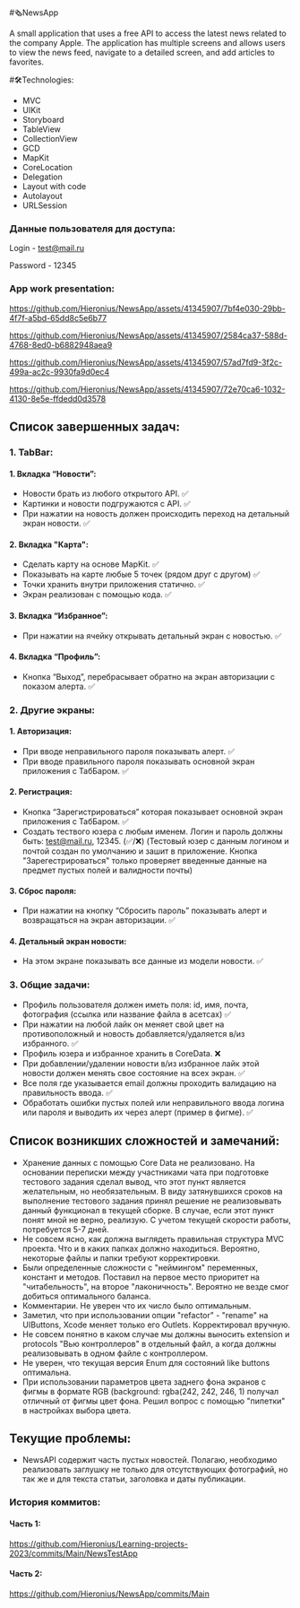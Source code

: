 #🗞NewsApp

A small application that uses a free API to access the latest news related to the company Apple. The application has multiple screens and allows users to view the news feed, navigate to a detailed screen, and add articles to favorites.

#🛠Technologies:
- MVC
- UIKit
- Storyboard
- TableView
- CollectionView
- GCD
- MapKit
- CoreLocation
- Delegation
- Layout with code
- Autolayout
- URLSession

### Данные пользователя для доступа:

Login - test@mail.ru

Password - 12345

### App work presentation:


https://github.com/Hieronius/NewsApp/assets/41345907/7bf4e030-29bb-4f7f-a5bd-65dd8c5e6b77



https://github.com/Hieronius/NewsApp/assets/41345907/2584ca37-588d-4768-8ed0-b6882948aea9



https://github.com/Hieronius/NewsApp/assets/41345907/57ad7fd9-3f2c-499a-ac2c-9930fa9d0ec4



https://github.com/Hieronius/NewsApp/assets/41345907/72e70ca6-1032-4130-8e5e-ffdedd0d3578



## Список завершенных задач:

### 1. TabBar:

#### 1. Вкладка “Новости”:

- Новости брать из любого открытого API. ✅
- Картинки и новости подгружаются с API. ✅
- При нажатии на новость должен происходить переход на детальный экран новости. ✅ 

#### 2. Вкладка "Карта":

- Сделать карту на основе MapKit. ✅
- Показывать на карте любые 5 точек (рядом друг с другом) ✅
- Точки хранить внутри приложения статично. ✅
- Экран реализован с помощью кода. ✅

#### 3. Вкладка “Избранное”:

- При нажатии на ячейку открывать детальный экран с новостью. ✅

#### 4. Вкладка “Профиль”:

- Кнопка “Выход”, перебрасывает обратно на экран авторизации с показом алерта. ✅


### 2. Другие экраны:

#### 1. Авторизация:

- При вводе неправильного пароля показывать алерт. ✅
- При вводе правильного пароля показывать основной экран приложения с ТабБаром. ✅

#### 2. Регистрация:

- Кнопка “Зарегистрироваться” которая показывает основной экран приложения с ТабБаром. ✅
- Создать тествого юзера с любым именем. Логин и пароль должны быть: test@mail.ru, 12345. (✅/❌)
(Тестовый юзер с данным логином и почтой создан по умолчанию и зашит в приложение.
Кнопка "Зарегестрироваться" только проверяет введенные данные на предмет пустых полей и валидности почты)

#### 3. Сброс пароля:

- При нажатии на кнопку “Сбросить пароль” показывать алерт и возвращаться на экран авторизации. ✅

#### 4. Детальный экран новости:

- На этом экране показывать все данные из модели новости. ✅

### 3. Общие задачи:

- Профиль пользователя должен иметь поля: id, имя, почта, фотография (ссылка или название файла в асетсах) ✅
- При нажатии на любой лайк он меняет свой цвет на противоположный и новость добавляется/удаляется в/из избранного. ✅
- Профиль юзера и избранное хранить в CoreData. ❌
- При добавлении/удалении новости в/из избранное лайк этой новости должен менять свое состояние на всех экран. ✅
- Все поля где указывается email должны проходить валидацию на правильность ввода. ✅
- Обработать ошибки пустых полей или неправильного ввода логина или пароля и выводить их через алерт (пример в фигме). ✅

## Список возникших сложностей и замечаний:

- Хранение данных с помощью Core Data не реализовано. На основании переписки между участниками чата при подготовке тестового задания сделал вывод, что этот пункт является желательным, но необязательным. В виду затянувшихся сроков на выполнение тестового задания принял решение не реализовывать данный функционал в текущей сборке. В случае, если этот пункт понят мной не верно, реализую. С учетом текущей скорости работы, потребуется 5-7 дней.
- Не совсем ясно, как должна выглядеть правильная структура MVC проекта. Что и в каких папках должно находиться. Вероятно, некоторые файлы и папки требуют корректировки.
- Были определенные сложности с "неймингом" переменных, констант и методов. Поставил на первое место приоритет на "читабельность", на второе "лаконичность". Вероятно не везде смог добиться оптимального баланса.
- Комментарии. Не уверен что их число было оптимальным. 
- Заметил, что при использовании опции "refactor" - "rename" на UIButtons, Xcode меняет только его Outlets. Корректировал вручную.
- Не совсем понятно в каком случае мы должны выносить extension и protocols "Вью контроллеров" в отдельный файл, а когда должны реализовывать в одном файле с контроллером.
- Не уверен, что текущая версия Enum для состояний like buttons оптимальна.
- При использовании параметров цвета заднего фона экранов с фигмы в формате RGB (background: rgba(242, 242, 246, 1) получал отличный от фигмы цвет фона. Решил вопрос с помощью "пипетки" в настройках выбора цвета.

## Текущие проблемы:

- NewsAPI содержит часть пустых новостей. Полагаю, необходимо реализовать заглушку не только для отсутствующих фотографий, но так же и для текста статьи, заголовка и даты публикации.



### История коммитов:

#### Часть 1:
https://github.com/Hieronius/Learning-projects-2023/commits/Main/NewsTestApp

#### Часть 2:
https://github.com/Hieronius/NewsApp/commits/Main
